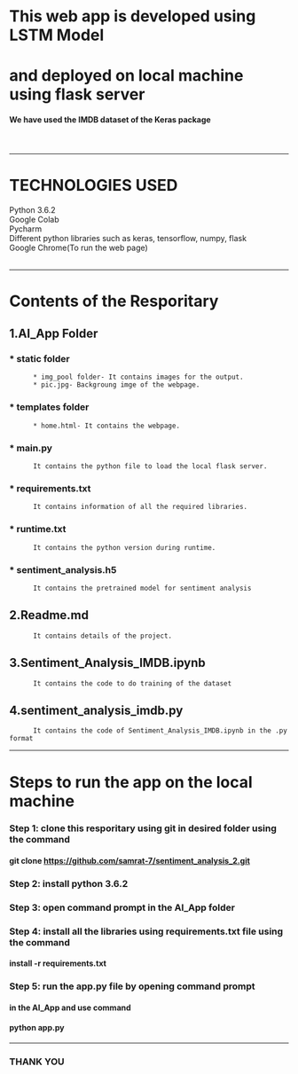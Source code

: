# This web app is developed using LSTM Model<br/> 
# and deployed on local machine using flask server<br/>
#### We have used the IMDB dataset of the Keras package<br/><br/><br/>
--------------------------------------------------------------------

# TECHNOLOGIES USED<br/>
Python 3.6.2<br/>
Google Colab<br/>
Pycharm<br/>
Different python  libraries such as keras, tensorflow, numpy, flask<br/>
Google Chrome(To run the web page)<br/><br/>

--------------------------------------------------------------------
# Contents of the Resporitary
## 1.AI_App Folder
###     * static folder
          * img_pool folder- It contains images for the output.
          * pic.jpg- Backgroung imge of the webpage.
###     * templates folder
          * home.html- It contains the webpage.
###     * main.py
          It contains the python file to load the local flask server.
###     * requirements.txt
          It contains information of all the required libraries.
###     * runtime.txt
          It contains the python version during runtime.
###     * sentiment_analysis.h5
          It contains the pretrained model for sentiment analysis
## 2.Readme.md
          It contains details of the project.
## 3.Sentiment_Analysis_IMDB.ipynb
          It contains the code to do training of the dataset
## 4.sentiment_analysis_imdb.py
          It contains the code of Sentiment_Analysis_IMDB.ipynb in the .py format 

---------------------------------------------------------------------

# Steps to run the app on the local machine<br/>

### Step 1: clone this resporitary using git in desired folder using the command<br/>
####                     git clone https://github.com/samrat-7/sentiment_analysis_2.git<br/>
       
### Step 2: install python 3.6.2<br/>
### Step 3: open command prompt in the AI_App folder<br/>
### Step 4: install all the libraries using requirements.txt file using the command<br/>
####                     <tr/>install -r requirements.txt<br/>
### Step 5: run the app.py file by opening command prompt<br/>
####                     in the AI_App and use command<br/>
####                     python app.py
       
-------------------------------------------------------------------------------------
###                           THANK YOU

